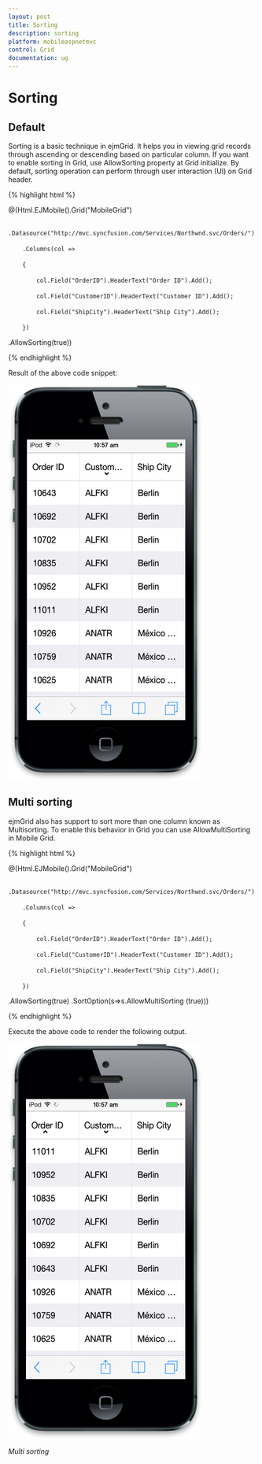 ```yaml
---
layout: post
title: Sorting
description: sorting
platform: mobileaspnetmvc
control: Grid
documentation: ug
---
```


# Sorting

## Default 

Sorting is a basic technique in ejmGrid. It helps you in viewing grid records through ascending or descending based on particular column. If you want to enable sorting in Grid, use AllowSorting property at Grid initialize. By default, sorting operation can perform through user interaction (UI) on Grid header.

{% highlight html %}

  @(Html.EJMobile().Grid<object>("MobileGrid")

        .Datasource("http://mvc.syncfusion.com/Services/Northwnd.svc/Orders/")

        .Columns(col =>

        {

            col.Field("OrderID").HeaderText("Order ID").Add();

            col.Field("CustomerID").HeaderText("Customer ID").Add();

            col.Field("ShipCity").HeaderText("Ship City").Add();

        })

.AllowSorting(true))

{% endhighlight %}

Result of the above code snippet:


![16](Sorting_images/Sorting_img1.png)


## Multi sorting 

ejmGrid also has support to sort more than one column known as Multisorting. To enable this behavior in Grid you can use AllowMultiSorting in Mobile Grid. 

{% highlight html %}

  @(Html.EJMobile().Grid<object>("MobileGrid")

        .Datasource("http://mvc.syncfusion.com/Services/Northwnd.svc/Orders/")

        .Columns(col =>

        {

            col.Field("OrderID").HeaderText("Order ID").Add();

            col.Field("CustomerID").HeaderText("Customer ID").Add();

            col.Field("ShipCity").HeaderText("Ship City").Add();

        })

.AllowSorting(true)
.SortOption(s=>s.AllowMultiSorting (true)))

{% endhighlight %}

Execute the above code to render the following output.

![17](Sorting_images/Sorting_img2.png)

_Multi sorting_


